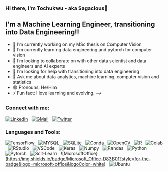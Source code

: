 ### Hi there, I'm Tochukwu - aka Sagacious👋


## I'm a Machine Learning Engineer, transitioning into Data Engineering!!


- 🔭 I’m currently working on my MSc thesis on Computer Vision
- 🌱 I’m currently learning data engineering and pytorch for computer vision
- 👯 I’m looking to collaborate on with other data scientist and data engineers and AI experts
- 🤔 I’m looking for help with transitioning into data engineering
- 💬 Ask me about data analytics, machine learning, computer vision and statistics
- 😄 Pronouns: He/Him
- ⚡ Fun fact: I love learning and evolving.
-->

### Connect with me:
[![LinkedIn](https://img.shields.io/badge/LinkedIn-0077B5?style=for-the-badge&logo=linkedin&logoColor=white)](linkedin.com/in/onyeogulu-tochukwu-ba2231178)
&nbsp;
[![GMail](https://img.shields.io/badge/Gmail-D14836?style=for-the-badge&logo=gmail&logoColor=white)](Onyeogulutochukwu@gmil.com)
&nbsp;
[![Twitter](https://img.shields.io/badge/Twitter-1DA1F2?style=for-the-badge&logo=twitter&logoColor=white)](https://twitter.com/morphy_ai)


### Languages and Tools:
![TensorFlow](https://img.shields.io/badge/TensorFlow-FF6F00?style=for-the-badge&logo=tensorflow&logoColor=white)
&nbsp;
![MYSQL](https://img.shields.io/badge/MySQL-005C84?style=for-the-badge&logo=mysql&logoColor=white)
&nbsp;
![SQLite](https://img.shields.io/badge/SQLite-07405E?style=for-the-badge&logo=sqlite&logoColor=white)
&nbsp;
![Conda](https://img.shields.io/badge/conda-342B029.svg?&style=for-the-badge&logo=anaconda&logoColor=white)
&nbsp;
![OpenCV](https://img.shields.io/badge/OpenCV-27338e?style=for-the-badge&logo=OpenCV&logoColor=white)
&nbsp;
![R](https://img.shields.io/badge/R-276DC3?style=for-the-badge&logo=r&logoColor=white)
&nbsp;
![Colab](https://img.shields.io/badge/Colab-F9AB00?style=for-the-badge&logo=googlecolab&color=525252)
&nbsp;
![RStudio](	https://img.shields.io/badge/RStudio-75AADB?style=for-the-badge&logo=RStudio&logoColor=white)
&nbsp;
![VSCode](https://img.shields.io/badge/Visual_Studio_Code-0078D4?style=for-the-badge&logo=visual%20studio%20code&logoColor=white)
&nbsp;
![Keras](https://img.shields.io/badge/Keras-D00000?style=for-the-badge&logo=Keras&logoColor=white)
&nbsp;
![Numpy](https://img.shields.io/badge/Numpy-777BB4?style=for-the-badge&logo=numpy&logoColor=white)
&nbsp;
![Pandas](https://img.shields.io/badge/Pandas-2C2D72?style=for-the-badge&logo=pandas&logoColor=white)
&nbsp;
![Python](https://img.shields.io/badge/Python-FFD43B?style=for-the-badge&logo=python&logoColor=blue)
&nbsp;
![Pytorch](https://img.shields.io/badge/PyTorch-EE4C2C?style=for-the-badge&logo=PyTorch&logoColor=white)
&nbsp;
![Scit-Learn](https://img.shields.io/badge/scikit_learn-F7931E?style=for-the-badge&logo=scikit-learn&logoColor=white)
&nbsp;
![MicrosoftOffice}(https://img.shields.io/badge/Microsoft_Office-D83B01?style=for-the-badge&logo=microsoft-office&logoColor=white)
&nbsp;
![Ubuntu](https://img.shields.io/badge/Ubuntu-E95420?style=for-the-badge&logo=ubuntu&logoColor=white)
